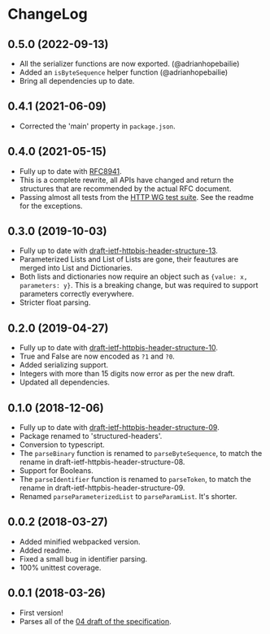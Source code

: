 ChangeLog
=========

0.5.0 (2022-09-13)
------------------

* All the serializer functions are now exported. (@adrianhopebailie)
* Added an `isByteSequence` helper function (@adrianhopebailie)
* Bring all dependencies up to date.


0.4.1 (2021-06-09)
------------------

* Corrected the 'main' property in `package.json`.


0.4.0 (2021-05-15)
------------------

* Fully up to date with [RFC8941][5].
* This is a complete rewrite, all APIs have changed and return the structures
  that are recommended by the actual RFC document.
* Passing almost all tests from the [HTTP WG test suite][6]. See the readme
  for the exceptions.


0.3.0 (2019-10-03)
------------------

* Fully up to date with [draft-ietf-httpbis-header-structure-13][4].
* Parameterized Lists and List of Lists are gone, their feautures are merged
  into List and Dictionaries.
* Both lists and dictionaries now require an object such as
  `{value: x, parameters: y}`. This is a breaking change, but was required to
  support parameters correctly everywhere.
* Stricter float parsing.


0.2.0 (2019-04-27)
------------------

* Fully up to date with [draft-ietf-httpbis-header-structure-10][3].
* True and False are now encoded as `?1` and `?0`.
* Added serializing support.
* Integers with more than 15 digits now error as per the new draft.
* Updated all dependencies.


0.1.0 (2018-12-06)
------------------

* Fully up to date with [draft-ietf-httpbis-header-structure-09][2].
* Package renamed to 'structured-headers'.
* Conversion to typescript.
* The `parseBinary` function is renamed to `parseByteSequence`, to match the
  rename in draft-ietf-httpbis-header-structure-08.
* Support for Booleans.
* The `parseIdentifier` function is renamed to `parseToken`, to match the
  rename in draft-ietf-httpbis-header-structure-09.
* Renamed `parseParameterizedList` to `parseParamList`. It's shorter.

0.0.2 (2018-03-27)
------------------

* Added minified webpacked version.
* Added readme.
* Fixed a small bug in identifier parsing.
* 100% unittest coverage.

0.0.1 (2018-03-26)
------------------

* First version!
* Parses all of the [04 draft of the specification][1].

[1]: https://tools.ietf.org/html/draft-ietf-httpbis-header-structure-04
[2]: https://tools.ietf.org/html/draft-ietf-httpbis-header-structure-09
[3]: https://tools.ietf.org/html/draft-ietf-httpbis-header-structure-10
[4]: https://tools.ietf.org/html/draft-ietf-httpbis-header-structure-13
[5]: https://datatracker.ietf.org/doc/html/rfc8941
[6]: https://github.com/httpwg/structured-field-tests
